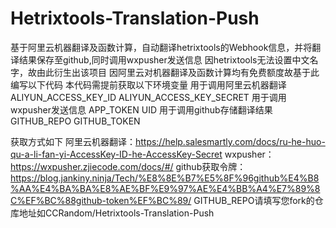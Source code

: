 # Hetrixtools-Translation-Push
基于阿里云机器翻译及函数计算，自动翻译hetrixtools的Webhook信息，并将翻译结果保存至github,同时调用wxpusher发送信息
因hetrixtools无法设置中文名字，故由此衍生出该项目
因阿里云对机器翻译及函数计算均有免费额度故基于此编写以下代码
本代码需提前获取以下环境变量
用于调用阿里云机器翻译
ALIYUN_ACCESS_KEY_ID
ALIYUN_ACCESS_KEY_SECRET
用于调用wxpusher发送信息
APP_TOKEN
UID
用于调用github存储翻译结果
GITHUB_REPO
GITHUB_TOKEN

获取方式如下
阿里云机器翻译：https://help.salesmartly.com/docs/ru-he-huo-qu-a-li-fan-yi-AccessKey-ID-he-AccessKey-Secret
wxpusher：https://wxpusher.zjiecode.com/docs/#/
github获取令牌：https://blog.jankiny.ninja/Tech/%E8%8E%B7%E5%8F%96github%E4%B8%AA%E4%BA%BA%E8%AE%BF%E9%97%AE%E4%BB%A4%E7%89%8C%EF%BC%88github-token%EF%BC%89/
GITHUB_REPO请填写您fork的仓库地址如CCRandom/Hetrixtools-Translation-Push
